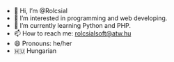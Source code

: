 - 👋 Hi, I’m @Rolcsial
- 👀 I’m interested in programming and web developing.
- 🌱 I’m currently learning Python and PHP.
- 📫 How to reach me: rolcsialsoft@atw.hu
- 😄 Pronouns: he/her
- 🇭🇺 Hungarian

<!---
RolcsialStudio/RolcsialStudio is a ✨ special ✨ repository because its `README.md` (this file) appears on your GitHub profile.
You can click the Preview link to take a look at your changes.
--->
